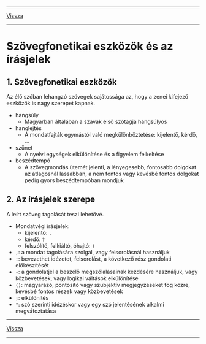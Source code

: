 
---

[Vissza](../nyelvtan.md)

---

# Szövegfonetikai eszközök és az írásjelek
## 1. Szövegfonetikai eszközök
Az élő szóban lehangzó szövegek sajátossága az, hogy a zenei kifejező eszközök is nagy szerepet kapnak.
- hangsúly
    - Magyarban általában a szavak első szótagja hangsúlyos
- hanglejtés
    - A mondatfajták egymástól való megkülönböztetése: kijelentő, kérdő, ...
- szünet
    - A nyelvi egységek elkülönítése és a figyelem felkeltése
- beszédtempó
    - A szövegmondás ütemét jelenti, a lényegesebb, fontosabb dolgokat az átlagosnál lassabban, a nem fontos vagy kevésbé fontos dolgokat pedig gyors beszédtempóban mondjuk
## 2. Az írásjelek szerepe
A leírt szöveg tagolását teszi lehetővé.
- Mondatvégi írásjelek:
    - kijelentő: `.`
    - kérdő: `?`
    - felszólító, felkiáltó, óhajtó: `!`
- `,`: a mondat tagolására szolgál, vagy felsorolásnál használjuk
- `:`: bevezethet idézetet, felsorolást, a következő rész gondolati előkészítését
- `-`: a gondolatjel a beszélő megszólalásainak kezdésére használjuk, vagy közbevetések, vagy  logikai váltások elkülönítése
- `()`: magyarázó, pontosító vagy szubjektív megjegyzéseket fog közre, kevésbé fontos részek vagy közbevetések
- `;`: elkülönítés
- `"`: szó szerinti idézéskor vagy egy szó jelentésének alkalmi megvátoztatása

---

[Vissza](../nyelvtan.md)

---